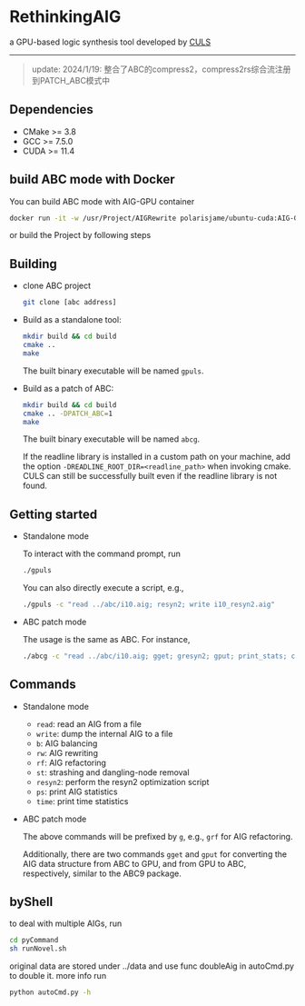 # RethinkingAIG
a GPU-based logic synthesis tool developed by [CULS](https://github.com/cuhk-eda/CULS) 

---
>update:
2024/1/19: 整合了ABC的compress2，compress2rs综合流注册到PATCH_ABC模式中

## Dependencies
* CMake >= 3.8
* GCC >= 7.5.0
* CUDA >= 11.4

## build ABC mode with Docker
You can build ABC mode with AIG-GPU container
```bash
docker run -it -w /usr/Project/AIGRewrite polarisjame/ubuntu-cuda:AIG-GPU
```
or build the Project by following steps

## Building
* clone ABC project
    ```bash
    git clone [abc address]
    ```
* Build as a standalone tool:
    ```bash
    mkdir build && cd build
    cmake ..
    make
    ```
    The built binary executable will be named `gpuls`. 

* Build as a patch of ABC:
    ```bash
    mkdir build && cd build
    cmake .. -DPATCH_ABC=1
    make
    ```
    The built binary executable will be named `abcg`. 

    If the readline library is installed in a custom path on your machine,
    add the option `-DREADLINE_ROOT_DIR=<readline_path>` when invoking cmake.
    CULS can still be successfully built even if the readline library 
    is not found.

## Getting started

* Standalone mode

    To interact with the command prompt, run
    ```bash
    ./gpuls
    ```
    
    You can also directly execute a script, e.g., 
    ```bash
    ./gpuls -c "read ../abc/i10.aig; resyn2; write i10_resyn2.aig"
    ```
* ABC patch mode

    The usage is the same as ABC. For instance, 
    ```bash
    ./abcg -c "read ../abc/i10.aig; gget; gresyn2; gput; print_stats; cec -n"
    ```

## Commands

* Standalone mode
    * `read`: read an AIG from a file
    * `write`: dump the internal AIG to a file
    * `b`: AIG balancing
    * `rw`: AIG rewriting
    * `rf`: AIG refactoring
    * `st`: strashing and dangling-node removal
    * `resyn2`: perform the resyn2 optimization script
    * `ps`: print AIG statistics
    * `time`: print time statistics

* ABC patch mode

    The above commands will be prefixed by `g`, e.g., `grf`
    for AIG refactoring. 

    Additionally, there are two commands `gget` and `gput` for converting the
    AIG data structure from ABC to GPU, and from GPU to ABC, respectively,
    similar to the ABC9 package. 

## byShell
to deal with multiple AIGs, run
```bash
cd pyCommand
sh runNovel.sh
```
original data are stored under ../data and use func doubleAig in autoCmd.py to double it.
more info run
```bash
python autoCmd.py -h
```

